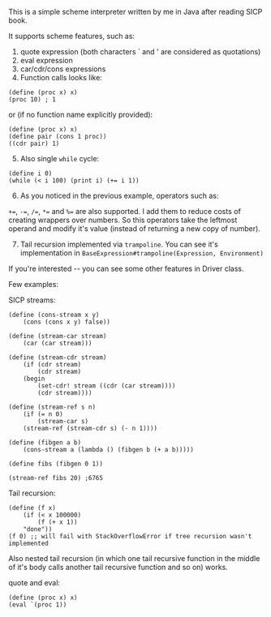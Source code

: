This is a simple scheme interpreter written by me in 
Java after reading SICP book.

It supports scheme features, such as:
1) quote expression (both characters ` and ' are considered as quotations)
2) eval expression
3) car/cdr/cons expressions
4) Function calls looks like:

```
(define (proc x) x)
(proc 10) ; 1
```

or (if no function name explicitly provided):

```
(define (proc x) x)
(define pair (cons 1 proc))  
((cdr pair) 1)
```

5) Also single `while` cycle:

```
(define i 0)
(while (< i 100) (print i) (+= i 1))
```

6) As you noticed in the previous example, operators such as:

`+=`, `-=`, `/=`, `*=` and `%=` are also supported.
I add them to reduce costs of creating wrappers over numbers. 
So this operators take the leftmost operand and modify it's value 
(instead of returning a new copy of number).

7) Tail recursion implemented via `trampoline`. You can see it's implementation in 
   `BaseExpression#trampoline(Expression, Environment)`

If you're interested -- you can see some other features in Driver class.

Few examples:

SICP streams:
```
(define (cons-stream x y)
	(cons (cons x y) false))
	
(define (stream-car stream)
	(car (car stream)))
	
(define (stream-cdr stream)
	(if (cdr stream)
		(cdr stream)
	(begin 
		(set-cdr! stream ((cdr (car stream))))
		(cdr stream))))
		
(define (stream-ref s n)
	(if (= n 0)
		(stream-car s)
	(stream-ref (stream-cdr s) (- n 1))))
	
(define (fibgen a b) 
    (cons-stream a (lambda () (fibgen b (+ a b)))))

(define fibs (fibgen 0 1))

(stream-ref fibs 20) ;6765
```

Tail recursion:
```
(define (f x) 
    (if (< x 100000) 
        (f (+ x 1)) 
    "done"))
(f 0) ;; will fail with StackOverflowError if tree recursion wasn't implemented
```

Also nested tail recursion (in which one tail recursive function 
in the middle of it's body calls another tail recursive function and so on) works.

quote and eval:

```
(define (proc x) x)
(eval `(proc 1))
```